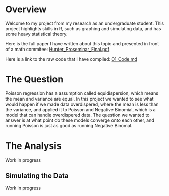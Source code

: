 # Overview

Welcome to my project from my research as an undergraduate student. This project highlights skills in R, such as graphing and simulating data, and has some heavy statistical theory.

Here is the full paper I have written about this topic and presented in front of a math commitee: [Hunter_Proseminar_Final.pdf](Hunter_Proseminar_Final.pdf)


Here is a link to the raw code that I have compiled: [01_Code.md](01_Code.md)



# The Question

Poisson regression has a assumption called equidispersion, which means the mean and variance are equal. In this project we wanted to see what would happen if we made data overdispered, where the mean is less than the variance, and applied it to Poisson and Negative Binomial, which is a model that can handle overdispered data. The question we wanted to answer is at what point do these models converge onto each other, and running Poisson is just as good as running Negative Binomal.  


# The Analysis

Work in progress

## Simulating the Data

Work in progress